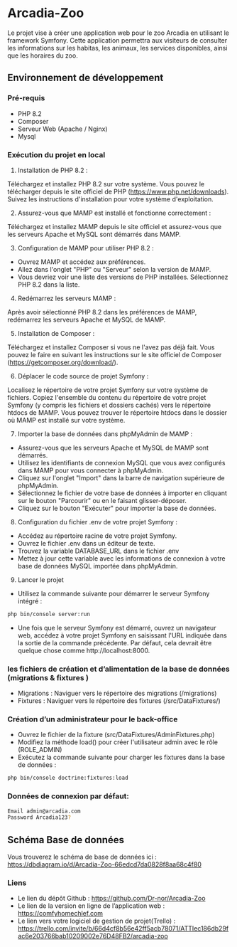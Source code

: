 # Arcadia-Zoo
Le projet vise à créer une application web pour le zoo Arcadia en utilisant le framework Symfony. Cette application permettra aux visiteurs de consulter les informations sur les habitas, les animaux, les services disponibles, ainsi que les horaires du zoo.
## Environnement de développement

### Pré-requis

* PHP 8.2
* Composer
* Serveur Web (Apache / Nginx)
* Mysql


### Exécution du projet en local

1. Installation de PHP 8.2 :

Téléchargez et installez PHP 8.2 sur votre système. Vous pouvez le télécharger depuis le site officiel de PHP (https://www.php.net/downloads).
Suivez les instructions d'installation pour votre système d'exploitation.

2. Assurez-vous que MAMP est installé et fonctionne correctement :

Téléchargez et installez MAMP depuis le site officiel et assurez-vous que les serveurs Apache et MySQL sont démarrés dans MAMP.

3. Configuration de MAMP pour utiliser PHP 8.2 :

* Ouvrez MAMP et accédez aux préférences.
* Allez dans l'onglet "PHP" ou "Serveur" selon la version de MAMP.
* Vous devriez voir une liste des versions de PHP installées. Sélectionnez PHP 8.2 dans la liste.

4. Redémarrez les serveurs MAMP :

Après avoir sélectionné PHP 8.2 dans les préférences de MAMP, redémarrez les serveurs Apache et MySQL de MAMP.

5. Installation de Composer :

Téléchargez et installez Composer si vous ne l'avez pas déjà fait. Vous pouvez le faire en suivant les instructions sur le site officiel de Composer (https://getcomposer.org/download/).

6. Déplacer le code source de projet Symfony :

Localisez le répertoire de votre projet Symfony sur votre système de fichiers.
Copiez l'ensemble du contenu du répertoire de votre projet Symfony (y compris les fichiers et dossiers cachés) vers le répertoire htdocs de MAMP. Vous pouvez trouver le répertoire htdocs dans le dossier où MAMP est installé sur votre système.

7. Importer la base de données dans phpMyAdmin de MAMP :

* Assurez-vous que les serveurs Apache et MySQL de MAMP sont démarrés.
* Utilisez les identifiants de connexion MySQL que vous avez configurés dans MAMP pour vous connecter à phpMyAdmin.
* Cliquez sur l'onglet "Import" dans la barre de navigation supérieure de phpMyAdmin.
* Sélectionnez le fichier de votre base de données à importer en cliquant sur le bouton "Parcourir" ou en le faisant glisser-déposer.
* Cliquez sur le bouton "Exécuter" pour importer la base de données.

8. Configuration du fichier .env de votre projet Symfony :

* Accédez au répertoire racine de votre projet Symfony.
* Ouvrez le fichier .env dans un éditeur de texte.
* Trouvez la variable DATABASE_URL dans le fichier .env
* Mettez à jour cette variable avec les informations de connexion à votre base de données MySQL importée dans phpMyAdmin.

9. Lancer le projet

* Utilisez la commande suivante pour démarrer le serveur Symfony intégré :
``` bash
php bin/console server:run

```
* Une fois que le serveur Symfony est démarré, ouvrez un navigateur web, accédez à votre projet Symfony en saisissant l'URL indiquée dans la sortie de la commande précédente. Par défaut, cela devrait être quelque chose comme http://localhost:8000.

### les fichiers de création et d’alimentation de la base de données (migrations & fixtures )

* Migrations :  Naviguer vers le répertoire des migrations (/migrations)
* Fixtures : Naviguer vers le répertoire des fixtures  (/src/DataFixtures/)

### Création d’un administrateur pour le back-office

* Ouvrez le fichier de la fixture (src/DataFixtures/AdminFixtures.php)
* Modifiez la méthode load() pour créer l'utilisateur admin avec le rôle (ROLE_ADMIN)
* Exécutez la commande suivante pour charger les fixtures dans la base de données :
``` bash
php bin/console doctrine:fixtures:load

```

### Données de connexion par défaut:

``` bash
Email admin@arcadia.com
Password Arcadia123?

```





## Schéma Base de données
Vous trouverez le schéma de base de données ici : https://dbdiagram.io/d/Arcadia-Zoo-66edcd7da0828f8aa68c4f80

### Liens
* Le lien du  dépôt Github : https://github.com/Dr-nor/Arcadia-Zoo
* Le lien de la version en ligne de l’application web : https://comfyhomechlef.com
* Le lien vers votre logiciel de gestion de projet(Trello) : https://trello.com/invite/b/66d4cf8b56e42ff5acb78071/ATTIec186db29fac6e203766bab10209002e76D48FB2/arcadia-zoo